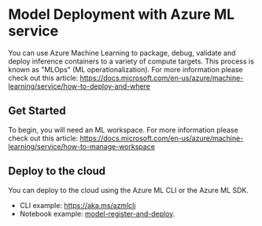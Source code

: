 # Model Deployment with Azure ML service
You can use Azure Machine Learning to package, debug, validate and deploy inference containers to a variety of compute targets. This process is known as "MLOps" (ML operationalization).
For more information please check out this article: https://docs.microsoft.com/en-us/azure/machine-learning/service/how-to-deploy-and-where

## Get Started
To begin, you will need an ML workspace.
For more information please check out this article: https://docs.microsoft.com/en-us/azure/machine-learning/service/how-to-manage-workspace

## Deploy to the cloud
You can deploy to the cloud using the Azure ML CLI or the Azure ML SDK.
- CLI example: https://aka.ms/azmlcli
- Notebook example: [model-register-and-deploy](./model-register-and-deploy.ipynb).

